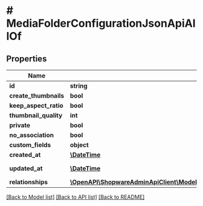 # # MediaFolderConfigurationJsonApiAllOf

## Properties

Name | Type | Description | Notes
------------ | ------------- | ------------- | -------------
**id** | **string** |  | [optional]
**create_thumbnails** | **bool** |  | [optional]
**keep_aspect_ratio** | **bool** |  | [optional]
**thumbnail_quality** | **int** |  | [optional]
**private** | **bool** |  | [optional]
**no_association** | **bool** |  | [optional]
**custom_fields** | **object** |  | [optional]
**created_at** | [**\DateTime**](\DateTime.md) |  | [readonly]
**updated_at** | [**\DateTime**](\DateTime.md) |  | [optional] [readonly]
**relationships** | [**\OpenAPI\ShopwareAdminApiClient\Model\MediaFolderConfigurationJsonApiAllOfRelationships**](MediaFolderConfigurationJsonApiAllOfRelationships.md) |  | [optional]

[[Back to Model list]](../../README.md#models) [[Back to API list]](../../README.md#endpoints) [[Back to README]](../../README.md)
